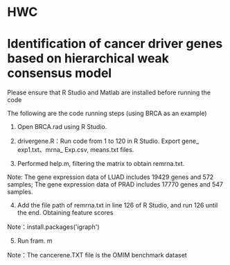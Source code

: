 # HWC

# **Identification of** **cancer** **driver genes based on hierarchical weak consensus model**

Please ensure that R Studio and Matlab are installed before running the code

The following are the code running steps (using BRCA as an example)

1. Open BRCA.rad using R Studio.

2. drivergene.R：Run code from 1 to 120 in R Studio. Export gene_ exp1.txt、mrna_ Exp.csv, means.txt files.

3. Performed help.m, filtering the matrix to obtain remrna.txt.

Note: The gene expression data of LUAD includes 19429 genes and 572 samples; The gene expression data of PRAD includes 17770 genes and 547 samples.

4. Add the file path of remrna.txt in line 126 of R Studio, and run 126 until the end. Obtaining feature scores

Note：install.packages('igraph')

5. Run fram. m

Note：The cancerene.TXT file is the OMIM benchmark dataset
